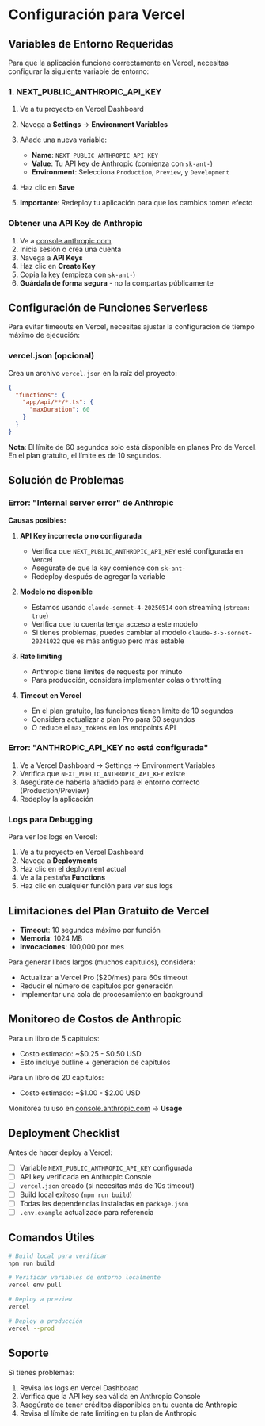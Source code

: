 # Configuración para Vercel

## Variables de Entorno Requeridas

Para que la aplicación funcione correctamente en Vercel, necesitas configurar la siguiente variable de entorno:

### 1. NEXT_PUBLIC_ANTHROPIC_API_KEY

1. Ve a tu proyecto en Vercel Dashboard
2. Navega a **Settings** → **Environment Variables**
3. Añade una nueva variable:
   - **Name**: `NEXT_PUBLIC_ANTHROPIC_API_KEY`
   - **Value**: Tu API key de Anthropic (comienza con `sk-ant-`)
   - **Environment**: Selecciona `Production`, `Preview`, y `Development`

4. Haz clic en **Save**
5. **Importante**: Redeploy tu aplicación para que los cambios tomen efecto

### Obtener una API Key de Anthropic

1. Ve a [console.anthropic.com](https://console.anthropic.com/)
2. Inicia sesión o crea una cuenta
3. Navega a **API Keys**
4. Haz clic en **Create Key**
5. Copia la key (empieza con `sk-ant-`)
6. **Guárdala de forma segura** - no la compartas públicamente

## Configuración de Funciones Serverless

Para evitar timeouts en Vercel, necesitas ajustar la configuración de tiempo máximo de ejecución:

### vercel.json (opcional)

Crea un archivo `vercel.json` en la raíz del proyecto:

```json
{
  "functions": {
    "app/api/**/*.ts": {
      "maxDuration": 60
    }
  }
}
```

**Nota**: El límite de 60 segundos solo está disponible en planes Pro de Vercel. En el plan gratuito, el límite es de 10 segundos.

## Solución de Problemas

### Error: "Internal server error" de Anthropic

**Causas posibles:**

1. **API Key incorrecta o no configurada**
   - Verifica que `NEXT_PUBLIC_ANTHROPIC_API_KEY` esté configurada en Vercel
   - Asegúrate de que la key comience con `sk-ant-`
   - Redeploy después de agregar la variable

2. **Modelo no disponible**
   - Estamos usando `claude-sonnet-4-20250514` con streaming (`stream: true`)
   - Verifica que tu cuenta tenga acceso a este modelo
   - Si tienes problemas, puedes cambiar al modelo `claude-3-5-sonnet-20241022` que es más antiguo pero más estable

3. **Rate limiting**
   - Anthropic tiene límites de requests por minuto
   - Para producción, considera implementar colas o throttling

4. **Timeout en Vercel**
   - En el plan gratuito, las funciones tienen límite de 10 segundos
   - Considera actualizar a plan Pro para 60 segundos
   - O reduce el `max_tokens` en los endpoints API

### Error: "ANTHROPIC_API_KEY no está configurada"

1. Ve a Vercel Dashboard → Settings → Environment Variables
2. Verifica que `NEXT_PUBLIC_ANTHROPIC_API_KEY` existe
3. Asegúrate de haberla añadido para el entorno correcto (Production/Preview)
4. Redeploy la aplicación

### Logs para Debugging

Para ver los logs en Vercel:

1. Ve a tu proyecto en Vercel Dashboard
2. Navega a **Deployments**
3. Haz clic en el deployment actual
4. Ve a la pestaña **Functions**
5. Haz clic en cualquier función para ver sus logs

## Limitaciones del Plan Gratuito de Vercel

- **Timeout**: 10 segundos máximo por función
- **Memoria**: 1024 MB
- **Invocaciones**: 100,000 por mes

Para generar libros largos (muchos capítulos), considera:
- Actualizar a Vercel Pro ($20/mes) para 60s timeout
- Reducir el número de capítulos por generación
- Implementar una cola de procesamiento en background

## Monitoreo de Costos de Anthropic

Para un libro de 5 capítulos:
- Costo estimado: ~$0.25 - $0.50 USD
- Esto incluye outline + generación de capítulos

Para un libro de 20 capítulos:
- Costo estimado: ~$1.00 - $2.00 USD

Monitorea tu uso en [console.anthropic.com](https://console.anthropic.com/) → **Usage**

## Deployment Checklist

Antes de hacer deploy a Vercel:

- [ ] Variable `NEXT_PUBLIC_ANTHROPIC_API_KEY` configurada
- [ ] API key verificada en Anthropic Console
- [ ] `vercel.json` creado (si necesitas más de 10s timeout)
- [ ] Build local exitoso (`npm run build`)
- [ ] Todas las dependencias instaladas en `package.json`
- [ ] `.env.example` actualizado para referencia

## Comandos Útiles

```bash
# Build local para verificar
npm run build

# Verificar variables de entorno localmente
vercel env pull

# Deploy a preview
vercel

# Deploy a producción
vercel --prod
```

## Soporte

Si tienes problemas:
1. Revisa los logs en Vercel Dashboard
2. Verifica que la API key sea válida en Anthropic Console
3. Asegúrate de tener créditos disponibles en tu cuenta de Anthropic
4. Revisa el límite de rate limiting en tu plan de Anthropic
